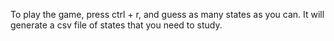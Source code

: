 To play the game, press ctrl + r, and guess as many states as you can. It will generate a csv file of states that you need to study.